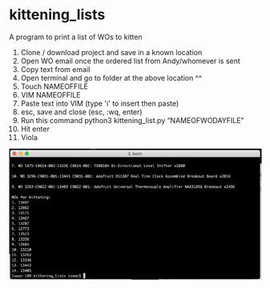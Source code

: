 # kittening_lists
A program to print a list of WOs to kitten


1. Clone / download project and save in a known location
2. Open WO email once the ordered list from Andy/whomever is sent
3. Copy text from email
4. Open terminal and go to folder at the above location ^^
5. Touch NAMEOFFILE
6. VIM NAMEOFFILE
7. Paste text into VIM (type 'i' to insert then paste)
8. esc, save and close (esc, :wq,  enter)
9. Run this command python3 kittening_list.py “NAMEOFWODAYFILE”
10. Hit enter
11. Viola

![alt text](https://github.com/isaacwellish/kittening_lists/blob/master/how_to.png?raw=true)
